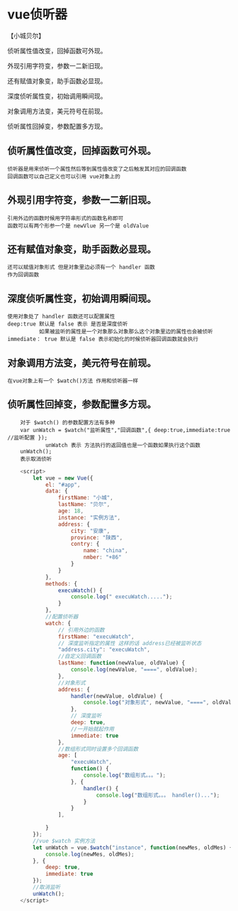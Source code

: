 # vue侦听器
【小城贝尔】

侦听属性值改变，回掉函数可外现。

外现引用字符变，参数一二新旧现。

还有赋值对象变，助手函数必显现。

深度侦听属性变，初始调用瞬间现。

对象调用方法变，美元符号在前现。

侦听属性回掉变，参数配置多方现。

## 侦听属性值改变，回掉函数可外现。
    侦听器是用来侦听一个属性然后等到属性值改变了之后触发其对应的回调函数
    回调函数可以自己定义也可以引用 vue对象上的
## 外现引用字符变，参数一二新旧现。
    引用外边的函数时候用字符串形式的函数名称即可
    函数可以有两个形参一个是 newVlue 另一个是 oldValue
## 还有赋值对象变，助手函数必显现。
    还可以赋值对象形式 但是对象里边必须有一个 handler 函数
    作为回调函数
## 深度侦听属性变，初始调用瞬间现。
    使用对象处了 handler 函数还可以配置属性
    deep:true 默认是 false 表示 是否是深度侦听
              如果被监听的属性是一个对象那么对象那么这个对象里边的属性也会被侦听
    immediate： true 默认是 false 表示初始化的时候侦听器回调函数就会执行
## 对象调用方法变，美元符号在前现。
    在vue对象上有一个 $watch()方法 作用和侦听器一样
## 侦听属性回掉变，参数配置多方现。
        对于 $watch() 的参数配置方法有多种
        var unWatch = $watch("监听属性","回调函数",{ deep:true,immediate:true //监听配置 });
                unWatch 表示 方法执行的返回值也是一个函数如果执行这个函数
        unWatch();
        表示取消侦听
```js
    <script>
        let vue = new Vue({
            el: "#app",
            data: {
                firstName: "小城",
                lastName: "贝尔",
                age: 18,
                instance: "实例方法",
                address: {
                    city: "安康",
                    province: "陕西",
                    contry: {
                        name: "china",
                        nmber: "+86"
                    }
                }
            },
            methods: {
                execuWatch() {
                    console.log(" execuWatch.....");
                }
            },
            //配置侦听器
            watch: {
                // 引用外边的函数
                firstName: "execuWatch",
                // 深度监听指定的属性 这样的话 address已经被监听状态
                "address.city": "execuWatch",
                //自定义回调函数
                lastName: function(newValue, oldValue) {
                    console.log(newValue, "====", oldValue);
                },
                //对象形式
                address: {
                    handler(newValue, oldValue) {
                        console.log("对象形式", newValue, "====", oldValue);
                    },
                    // 深度监听
                    deep: true,
                    //一开始就起作用
                    immediate: true
                },
                //数组形式同时设置多个回调函数
                age: [
                    "execuWatch",
                    function() {
                        console.log("数组形式。。。");
                    }, {
                        handler() {
                            console.log("数组形式。。。 handler()...");
                        }
                    }
                ],

            }
        });
        //vue $watch 实例方法
        let unWatch = vue.$watch("instance", function(newMes, oldMes) {
            console.log(newMes, oldMes);
        }, {
            deep: true,
            immediate: true
        });
        //取消监听
        unWatch();
    </script>
```